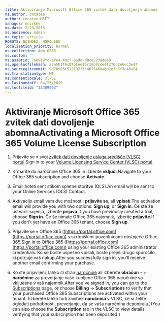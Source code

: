 ```yaml
---
title: Aktiviranje Microsoft Office 365 zvitek dati dovoljenje abomna
ms.author: cmcatee
author: cmcatee-MSFT
manager: mnirkhe
ms.date: 2/23/2018
ms.audience: Admin
ms.topic: article
ROBOTS: NOINDEX, NOFOLLOW
localization_priority: Normal
ms.collection: Adm_O365
ms.custom: ''
ms.assetid: 7a6919fc-afe4-40c7-8ada-d8ce523ad8a8
ms.openlocfilehash: 25a501f6c07bfee15c18b0cce4f27dd2e6ec3e47
ms.sourcegitcommit: 9d78905c512192ffc4675468abd2efc5f2e4baf4
ms.translationtype: MT
ms.contentlocale: sl-SI
ms.lasthandoff: 04/23/2019
ms.locfileid: "32389963"
---
```

# <a name="activating-a-microsoft-office-365-volume-license-subscription"></a><span data-ttu-id="79a94-102">Aktiviranje Microsoft Office 365 zvitek dati dovoljenje abomna</span><span class="sxs-lookup"><span data-stu-id="79a94-102">Activating a Microsoft Office 365 Volume License Subscription</span></span>

1. <span data-ttu-id="79a94-103">Prijavite se v svoj [zvitek dati dovoljenje usluga središče (VLSC) portal](http://go.microsoft.com/fwlink/p/?LinkId=329762).</span><span class="sxs-lookup"><span data-stu-id="79a94-103">Sign in to your [Volume Licensing Service Center (VLSC) portal](http://go.microsoft.com/fwlink/p/?LinkId=329762).</span></span>
    
2. <span data-ttu-id="79a94-104">Krmarite do naročnine Office 365 in izberite **vključi**.</span><span class="sxs-lookup"><span data-stu-id="79a94-104">Navigate to your Office 365 subscription and choose **Activate**.</span></span>
    
3. <span data-ttu-id="79a94-105">Email hoteti sent stikom spletne storitve (OLS).</span><span class="sxs-lookup"><span data-stu-id="79a94-105">An email will be sent to your Online Services (OLS) Contact.</span></span>
    
4. <span data-ttu-id="79a94-106">Aktivacijo email vam dve možnosti: **prijavite se**, ali **vpisati**.</span><span class="sxs-lookup"><span data-stu-id="79a94-106">The activation email will provide you with two options: **Sign up**, or **Sign in**.</span></span> <span data-ttu-id="79a94-107">Če ste že ustvarili sojenja, izberite **prijava**.</span><span class="sxs-lookup"><span data-stu-id="79a94-107">If you have previously created a trial, choose **Sign in**.</span></span> <span data-ttu-id="79a94-108">Če še nimate Office 365 najemnik, izberite **prijavite**.</span><span class="sxs-lookup"><span data-stu-id="79a94-108">If you don't yet have an Office 365 tenant, choose **Sign up**.</span></span>
    
5. <span data-ttu-id="79a94-109">Prijavite se v Office 365 ([https://portal.office.com](https://portal.office.com)) s skrbniškimi poverilnicami obstoječe Office 365.</span><span class="sxs-lookup"><span data-stu-id="79a94-109">Sign in to Office 365 ([https://portal.office.com](https://portal.office.com)) using your existing Office 365 administrator credentials.</span></span> <span data-ttu-id="79a94-110">Ko se boste uspešno vpisali, boste prejeli drugo sporočilo, ki potrjuje vaš nakup.</span><span class="sxs-lookup"><span data-stu-id="79a94-110">After you successfully sign in, you'll receive another email confirming your purchase.</span></span>
    
6. <span data-ttu-id="79a94-111">Ko ste prijavljeni, lahko iti stran [naročnine](https://go.microsoft.com/fwlink/p/?linkid=842054) ali izberete **obračun**  - \> **naročnine** za preverjanje vaše kupljene Office 365 naročnine so vkljuèene v vaš najemnik.</span><span class="sxs-lookup"><span data-stu-id="79a94-111">After you've signed in, you can go to the [Subscriptions](https://go.microsoft.com/fwlink/p/?linkid=842054) page, or choose **Billing** -\> **Subscriptions** to verify that your purchased Office 365 Subscriptions are activated within your tenant.</span></span> <span data-ttu-id="79a94-112">(Izberete lahko tudi zavihek **naročnina** v VLSC, če si želite ogledati podrobnosti, preverjanje, da se vaša naročnina deponirala.)</span><span class="sxs-lookup"><span data-stu-id="79a94-112">(You can also choose the **Subscription** tab in the VLSC to view details verifying that your subscription has been deposited.)</span></span> 
    

